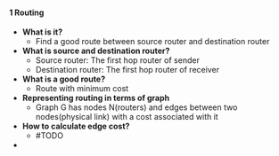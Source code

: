 

#### 1 Routing 
- **What is it?**
	- Find a good route between source router and destination router
- **What is source and destination router?**
	- Source router: The first hop router of sender
	- Destination router: The first hop router of receiver
- **What is a good route?**
	- Route with minimum cost 
- **Representing routing in terms of graph**
	- Graph G has nodes N(routers) and edges between two nodes(physical link) with a cost associated with it
- **How to calculate edge cost?**
	- #TODO 
- 